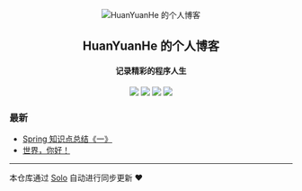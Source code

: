<p align="center"><img alt="HuanYuanHe 的个人博客" src="https://static.b3log.org/images/brand/solo-32.png"></p><h2 align="center">
HuanYuanHe 的个人博客
</h2>

<h4 align="center">记录精彩的程序人生</h4>
<p align="center"><a title="HuanYuanHe 的个人博客" target="_blank" href="https://github.com/HuanYuanHe/solo-blog"><img src="https://img.shields.io/github/last-commit/HuanYuanHe/solo-blog.svg?style=flat-square&color=FF9900"></a>
<a title="GitHub repo size in bytes" target="_blank" href="https://github.com/HuanYuanHe/solo-blog"><img src="https://img.shields.io/github/repo-size/HuanYuanHe/solo-blog.svg?style=flat-square"></a>
<a title="Solo Version" target="_blank" href="https://github.com/b3log/solo/releases"><img src="https://img.shields.io/badge/solo-3.6.7-f1e05a.svg?style=flat-square&color=blueviolet"></a>
<a title="Hits" target="_blank" href="https://github.com/b3log/hits"><img src="https://hits.b3log.org/HuanYuanHe/solo-blog.svg"></a></p>

### 最新

* [Spring 知识点总结《一》](https://www.huanyuan.info/articles/2019/11/15/1573805576548.html)
* [世界，你好！](https://www.huanyuan.info/hello-solo)



---

本仓库通过 [Solo](https://github.com/b3log/solo) 自动进行同步更新 ❤️ 